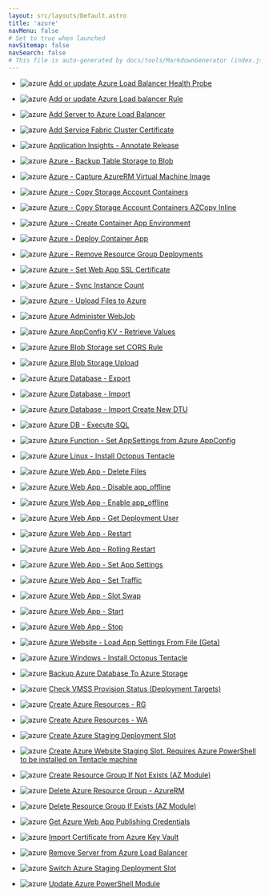 ```yaml
---
layout: src/layouts/Default.astro
title: 'azure'
navMenu: false
# Set to true when launched
navSitemap: false
navSearch: false
# This file is auto-generated by docs/tools/MarkdownGenerator (index.js)
---
```


<ul>

<li>

![azure](https://i.octopus.com/library/step-templates/azure.png) [Add or update Azure Load Balancer Health Probe](/integrations/azure/add-or-update-azure-load-balancer-health-probe)

</li>
        
<li>

![azure](https://i.octopus.com/library/step-templates/azure.png) [Add or update Azure Load balancer Rule](/integrations/azure/add-or-update-azure-load-balancer-rule)

</li>
        
<li>

![azure](https://i.octopus.com/library/step-templates/azure.png) [Add Server to Azure Load Balancer](/integrations/azure/add-server-to-azure-load-balancer)

</li>
        
<li>

![azure](https://i.octopus.com/library/step-templates/azure.png) [Add Service Fabric Cluster Certificate](/integrations/azure/add-service-fabric-cluster-certificate)

</li>
        
<li>

![azure](https://i.octopus.com/library/step-templates/azure.png) [Application Insights - Annotate Release](/integrations/azure/application-insights-annotate-release)

</li>
        
<li>

![azure](https://i.octopus.com/library/step-templates/azure.png) [Azure - Backup Table Storage to Blob](/integrations/azure/azure-backup-table-storage-to-blob)

</li>
        
<li>

![azure](https://i.octopus.com/library/step-templates/azure.png) [Azure - Capture AzureRM Virtual Machine Image](/integrations/azure/azure-capture-azurerm-virtual-machine-image)

</li>
        
<li>

![azure](https://i.octopus.com/library/step-templates/azure.png) [Azure - Copy Storage Account Containers](/integrations/azure/azure-copy-storage-account-containers)

</li>
        
<li>

![azure](https://i.octopus.com/library/step-templates/azure.png) [Azure - Copy Storage Account Containers AZCopy Inline](/integrations/azure/azure-copy-storage-account-containers-azcopy-inline)

</li>
        
<li>

![azure](https://i.octopus.com/library/step-templates/azure.png) [Azure - Create Container App Environment](/integrations/azure/azure-create-container-app-environment)

</li>
        
<li>

![azure](https://i.octopus.com/library/step-templates/azure.png) [Azure - Deploy Container App](/integrations/azure/azure-deploy-container-app)

</li>
        
<li>

![azure](https://i.octopus.com/library/step-templates/azure.png) [Azure - Remove Resource Group Deployments](/integrations/azure/azure-remove-resource-group-deployments)

</li>
        
<li>

![azure](https://i.octopus.com/library/step-templates/azure.png) [Azure - Set Web App SSL Certificate](/integrations/azure/azure-set-web-app-ssl-certificate)

</li>
        
<li>

![azure](https://i.octopus.com/library/step-templates/azure.png) [Azure - Sync Instance Count](/integrations/azure/azure-sync-instance-count)

</li>
        
<li>

![azure](https://i.octopus.com/library/step-templates/azure.png) [Azure - Upload Files to Azure](/integrations/azure/azure-upload-files-to-azure)

</li>
        
<li>

![azure](https://i.octopus.com/library/step-templates/azure.png) [Azure Administer WebJob](/integrations/azure/azure-administer-webjob)

</li>
        
<li>

![azure](https://i.octopus.com/library/step-templates/azure.png) [Azure AppConfig KV - Retrieve Values](/integrations/azure/azure-appconfig-kv-retrieve-values)

</li>
        
<li>

![azure](https://i.octopus.com/library/step-templates/azure.png) [Azure Blob Storage set CORS Rule](/integrations/azure/azure-blob-storage-set-cors-rule)

</li>
        
<li>

![azure](https://i.octopus.com/library/step-templates/azure.png) [Azure Blob Storage Upload](/integrations/azure/azure-blob-storage-upload)

</li>
        
<li>

![azure](https://i.octopus.com/library/step-templates/azure.png) [Azure Database - Export](/integrations/azure/azure-database-export)

</li>
        
<li>

![azure](https://i.octopus.com/library/step-templates/azure.png) [Azure Database - Import](/integrations/azure/azure-database-import)

</li>
        
<li>

![azure](https://i.octopus.com/library/step-templates/azure.png) [Azure Database - Import Create New DTU](/integrations/azure/azure-database-import-create-new-dtu)

</li>
        
<li>

![azure](https://i.octopus.com/library/step-templates/azure.png) [Azure DB - Execute SQL ](/integrations/azure/azure-db-execute-sql-)

</li>
        
<li>

![azure](https://i.octopus.com/library/step-templates/azure.png) [Azure Function - Set AppSettings from Azure AppConfig](/integrations/azure/azure-function-set-appsettings-from-azure-appconfig)

</li>
        
<li>

![azure](https://i.octopus.com/library/step-templates/azure.png) [Azure Linux - Install Octopus Tentacle](/integrations/azure/azure-linux-install-octopus-tentacle)

</li>
        
<li>

![azure](https://i.octopus.com/library/step-templates/azure.png) [Azure Web App - Delete Files](/integrations/azure/azure-web-app-delete-files)

</li>
        
<li>

![azure](https://i.octopus.com/library/step-templates/azure.png) [Azure Web App - Disable app_offline](/integrations/azure/azure-web-app-disable-app_offline)

</li>
        
<li>

![azure](https://i.octopus.com/library/step-templates/azure.png) [Azure Web App - Enable app_offline](/integrations/azure/azure-web-app-enable-app_offline)

</li>
        
<li>

![azure](https://i.octopus.com/library/step-templates/azure.png) [Azure Web App - Get Deployment User](/integrations/azure/azure-web-app-get-deployment-user)

</li>
        
<li>

![azure](https://i.octopus.com/library/step-templates/azure.png) [Azure Web App - Restart](/integrations/azure/azure-web-app-restart)

</li>
        
<li>

![azure](https://i.octopus.com/library/step-templates/azure.png) [Azure Web App - Rolling Restart](/integrations/azure/azure-web-app-rolling-restart)

</li>
        
<li>

![azure](https://i.octopus.com/library/step-templates/azure.png) [Azure Web App - Set App Settings](/integrations/azure/azure-web-app-set-app-settings)

</li>
        
<li>

![azure](https://i.octopus.com/library/step-templates/azure.png) [Azure Web App - Set Traffic](/integrations/azure/azure-web-app-set-traffic)

</li>
        
<li>

![azure](https://i.octopus.com/library/step-templates/azure.png) [Azure Web App - Slot Swap](/integrations/azure/azure-web-app-slot-swap)

</li>
        
<li>

![azure](https://i.octopus.com/library/step-templates/azure.png) [Azure Web App - Start](/integrations/azure/azure-web-app-start)

</li>
        
<li>

![azure](https://i.octopus.com/library/step-templates/azure.png) [Azure Web App - Stop](/integrations/azure/azure-web-app-stop)

</li>
        
<li>

![azure](https://i.octopus.com/library/step-templates/azure.png) [Azure Website - Load App Settings From File (Geta)](/integrations/azure/azure-website-load-app-settings-from-file-geta)

</li>
        
<li>

![azure](https://i.octopus.com/library/step-templates/azure.png) [Azure Windows - Install Octopus Tentacle](/integrations/azure/azure-windows-install-octopus-tentacle)

</li>
        
<li>

![azure](https://i.octopus.com/library/step-templates/azure.png) [Backup Azure Database To Azure Storage](/integrations/azure/backup-azure-database-to-azure-storage)

</li>
        
<li>

![azure](https://i.octopus.com/library/step-templates/azure.png) [Check VMSS Provision Status (Deployment Targets)](/integrations/azure/check-vmss-provision-status-deployment-targets)

</li>
        
<li>

![azure](https://i.octopus.com/library/step-templates/azure.png) [Create Azure Resources - RG](/integrations/azure/create-azure-resources-rg)

</li>
        
<li>

![azure](https://i.octopus.com/library/step-templates/azure.png) [Create Azure Resources - WA](/integrations/azure/create-azure-resources-wa)

</li>
        
<li>

![azure](https://i.octopus.com/library/step-templates/azure.png) [Create Azure Staging Deployment Slot](/integrations/azure/create-azure-staging-deployment-slot)

</li>
        
<li>

![azure](https://i.octopus.com/library/step-templates/azure.png) [Create Azure Website Staging Slot. Requires Azure PowerShell to be installed on Tentacle machine](/integrations/azure/create-azure-website-staging-slot.-requires-azure-powershell-to-be-installed-on-tentacle-machine)

</li>
        
<li>

![azure](https://i.octopus.com/library/step-templates/azure.png) [Create Resource Group If Not Exists (AZ Module)](/integrations/azure/create-resource-group-if-not-exists-az-module)

</li>
        
<li>

![azure](https://i.octopus.com/library/step-templates/azure.png) [Delete Azure Resource Group - AzureRM](/integrations/azure/delete-azure-resource-group-azurerm)

</li>
        
<li>

![azure](https://i.octopus.com/library/step-templates/azure.png) [Delete Resource Group If Exists (AZ Module)](/integrations/azure/delete-resource-group-if-exists-az-module)

</li>
        
<li>

![azure](https://i.octopus.com/library/step-templates/azure.png) [Get Azure Web App Publishing Credentials](/integrations/azure/get-azure-web-app-publishing-credentials)

</li>
        
<li>

![azure](https://i.octopus.com/library/step-templates/azure.png) [Import Certificate from Azure Key Vault](/integrations/azure/import-certificate-from-azure-key-vault)

</li>
        
<li>

![azure](https://i.octopus.com/library/step-templates/azure.png) [Remove Server from Azure Load Balancer](/integrations/azure/remove-server-from-azure-load-balancer)

</li>
        
<li>

![azure](https://i.octopus.com/library/step-templates/azure.png) [Switch Azure Staging Deployment Slot](/integrations/azure/switch-azure-staging-deployment-slot)

</li>
        
<li>

![azure](https://i.octopus.com/library/step-templates/azure.png) [Update Azure PowerShell Module](/integrations/azure/update-azure-powershell-module)

</li>
        
</ul>
